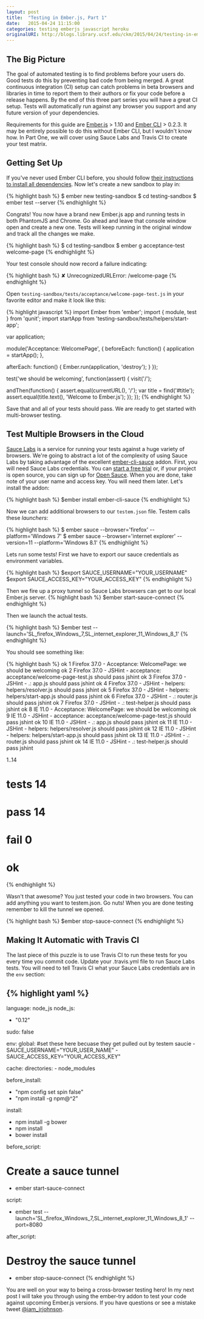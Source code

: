 ```yaml
---
layout: post
title:  "Testing in Ember.js, Part 1"
date:   2015-04-24 11:15:00
categories: testing emberjs javascript heroku
originalURI: http://blogs.library.ucsf.edu/ckm/2015/04/24/testing-in-ember-js-part-1
---
```


## The Big Picture

The goal of automated testing is to find problems before your users do. Good tests do this by preventing bad code from being merged. A great continuous integration (CI) setup can catch problems in beta browsers and libraries in time to report them to their authors or fix your code before a release happens. By the end of this three part series you will have a great CI setup. Tests will automatically run against any browser you support and any future version of your dependencies.

Requirements for this guide are [Ember.js](http://emberjs.com/) > 1.10 and [Ember CLI](http://www.ember-cli.com/) > 0.2.3\. It may be entirely possible to do this without Ember CLI, but I wouldn't know how. In Part One, we will cover using Sauce Labs and Travis CI to create your test matrix.

## Getting Set Up

If you've never used Ember CLI before, you should follow [their instructions to install all dependencies](http://www.ember-cli.com/#getting-started). Now let's create a new sandbox to play in: 

{% highlight bash %}
$ ember new testing-sandbox
$ cd testing-sandbox $ ember test --server 
{% endhighlight %} 

Congrats! You now have a brand new Ember.js app and running tests in both PhantomJS and Chrome. Go ahead and leave that console window open and create a new one. Tests will keep running in the original window and track all the changes we make. 

{% highlight bash %}
$ cd testing-sandbox
$ ember g acceptance-test welcome-page
{% endhighlight %}

Your test console should now record a failure indicating: 

{% highlight bash %}
✘ UnrecognizedURLError: /welcome-page
{% endhighlight %}

Open `testing-sandbox/tests/acceptance/welcome-page-test.js` in your favorite editor and make it look like this:

{% highlight javascript %}
import Ember from 'ember';
import {
  module,
  test
} from 'qunit';
import startApp from 'testing-sandbox/tests/helpers/start-app';

var application;

module('Acceptance: WelcomePage', {
  beforeEach: function() {
    application = startApp();
  },

  afterEach: function() {
    Ember.run(application, 'destroy');
  }
});

test('we should be welcoming', function(assert) {
  visit('/');

  andThen(function() {
    assert.equal(currentURL(), '/');
    var title = find('#title');
    assert.equal(title.text(), 'Welcome to Ember.js');
  });
});
{% endhighlight %}

Save that and all of your tests should pass. We are ready to get started with multi-browser testing.

## Test Multiple Browsers in the Cloud

[Sauce Labs](https://saucelabs.com) is a service for running your tests against a huge variety of browsers. We're going to abstract a lot of the complexity of using Sauce Labs by taking advantage of the excellent [ember-cli-sauce](https://github.com/johanneswuerbach/ember-cli-sauce) addon. First, you will need Sauce Labs credentials. You can [start a free trial](https://saucelabs.com/signup/trial) or, if your project is open source, you can sign up for [Open Sauce](https://saucelabs.com/opensauce/). When you are done, take note of your user name and access key. You will need them later. Let's install the addon: 

{% highlight bash %}
$ember install ember-cli-sauce
{% endhighlight %}

Now we can add additional browsers to our `testem.json` file. Testem calls these _launchers_: 

{% highlight bash %}
$ ember sauce --browser='firefox' --platform='Windows 7'
$ ember sauce --browser='internet explorer' --version=11 --platform='Windows 8.1'
{% endhighlight %}

 Lets run some tests! First we have to export our sauce credentials as environment variables.

{% highlight bash %}
$export SAUCE_USERNAME="YOUR_USERNAME"
$export SAUCE_ACCESS_KEY="YOUR_ACCESS_KEY"
{% endhighlight %}

 Then we fire up a proxy tunnel so Sauce Labs browsers can get to our local Ember.js server.
 {% highlight bash %}
 $ember start-sauce-connect
 {% endhighlight %}
 
 Then we launch the actual tests. 
 
 {% highlight bash %}
$ember test --launch='SL_firefox_Windows_7,SL_internet_explorer_11_Windows_8_1'
{% endhighlight %}

 You should see something like: 
 
{% highlight bash %}
ok 1 Firefox 37.0 - Acceptance: WelcomePage: we should be welcoming
ok 2 Firefox 37.0 - JSHint - acceptance: acceptance/welcome-page-test.js should pass jshint
ok 3 Firefox 37.0 - JSHint - .: app.js should pass jshint
ok 4 Firefox 37.0 - JSHint - helpers: helpers/resolver.js should pass jshint
ok 5 Firefox 37.0 - JSHint - helpers: helpers/start-app.js should pass jshint
ok 6 Firefox 37.0 - JSHint - .: router.js should pass jshint
ok 7 Firefox 37.0 - JSHint - .: test-helper.js should pass jshint
ok 8 IE 11.0 - Acceptance: WelcomePage: we should be welcoming
ok 9 IE 11.0 - JSHint - acceptance: acceptance/welcome-page-test.js should pass jshint
ok 10 IE 11.0 - JSHint - .: app.js should pass jshint
ok 11 IE 11.0 - JSHint - helpers: helpers/resolver.js should pass jshint
ok 12 IE 11.0 - JSHint - helpers: helpers/start-app.js should pass jshint
ok 13 IE 11.0 - JSHint - .: router.js should pass jshint
ok 14 IE 11.0 - JSHint - .: test-helper.js should pass jshint

1..14
# tests 14
# pass  14
# fail  0

# ok
{% endhighlight %}

 
Wasn't that awesome? You just tested your code in two browsers. You can add anything you want to testem.json. Go nuts! When you are done testing remember to kill the tunnel we opened. 
 
{% highlight bash %}
$ember stop-sauce-connect
{% endhighlight %}

## Making It Automatic with Travis CI

The last piece of this puzzle is to use Travis CI to run these tests for you every time you commit code. Update your .travis.yml file to run Sauce Labs tests. You will need to tell Travis CI what your Sauce Labs credentials are in the `env` section: 


{% highlight yaml %}
---
language: node_js
node_js:
  - "0.12"

sudo: false

env:
  global:
    #set these here becuase they get pulled out by testem saucie
    - SAUCE_USERNAME="YOUR_USER_NAME"
    - SAUCE_ACCESS_KEY="YOUR_ACCESS_KEY"

cache:
  directories:
    - node_modules

before_install:
  - "npm config set spin false"
  - "npm install -g npm@^2"

install:
  - npm install -g bower
  - npm install
  - bower install

before_script:
  # Create a sauce tunnel
  - ember start-sauce-connect

script:
  - ember test --launch='SL_firefox_Windows_7,SL_internet_explorer_11_Windows_8_1' --port=8080

after_script:
  # Destroy the sauce tunnel
  - ember stop-sauce-connect
{% endhighlight %}

You are well on your way to being a cross-browser testing hero! In my next post I will take you through using the ember-try addon to test your code against upcoming Ember.js versions. If you have questions or see a mistake tweet [@iam_jrjohnson](https://twitter.com/iam_jrjohnson).
